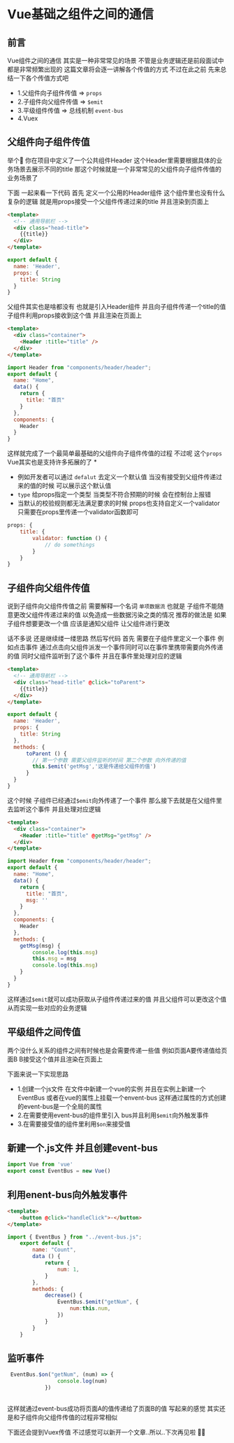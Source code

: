 # Vue基础之组件之间的通信

## 前言
Vue组件之间的通信 其实是一种非常常见的场景 不管是业务逻辑还是前段面试中都是非常频繁出现的 这篇文章将会逐一讲解各个传值的方式 不过在此之前 先来总结一下各个传值方式吧

* 1.父组件向子组件传值  => `props`
* 2.子组件向父组件传值 => `$emit`
* 3.平级组件传值 => 总线机制 `event-bus`
* 4.Vuex

## 父组件向子组件传值
举个🌰 你在项目中定义了一个公共组件Header 这个Header里需要根据具体的业务场景去展示不同的title 那这个时候就是一个非常常见的父组件向子组件传值的业务场景了

下面 一起来看一下代码
首先 定义一个公用的Header组件 这个组件里也没有什么复杂的逻辑 就是用props接受一个父组件传递过来的title 并且渲染到页面上
```html
<template>
  <!-- 通用导航栏 -->
  <div class="head-title">
    {{title}}
  </div>
</template>
```
```js
export default {
  name: 'Header',
  props: {
    title: String
  }
}  
```
父组件其实也是啥都没有 也就是引入Header组件 并且向子组件传递一个title的值 子组件利用props接收到这个值 并且渲染在页面上
```html
<template>
  <div class="container">
    <Header :title="title" />
  </div>
</template>
```
```js
import Header from "components/header/header";
export default {
  name: "Home",
  data() {
    return {
      title: "首页"
    }
  },
  components: {
    Header
  }
}
```
这样就完成了一个最简单最基础的父组件向子组件传值的过程 不过呢 这个`props` Vue其实也是支持许多拓展的了 
* 
* 例如开发者可以通过 `defalut`
去定义一个默认值 当没有接受到父组件传递过来的值的时候 可以展示这个默认值
* `type` 给props指定一个类型 当类型不符合预期的时候 会在控制台上报错
* 当默认的校验规则都无法满足要求的时候 props也支持自定义一个validator 只需要在props里传递一个validator函数即可 
```js
props: {
    title: {
        validator: function () {
            // do somethings
        }
    }
}
```

## 子组件向父组件传值
说到子组件向父组件传值之前 需要解释一个名词 `单项数据流` 也就是 子组件不能随意更改父组件传递过来的值 以免造成一些数据污染之类的情况 推荐的做法是 如果子组件想要更改一个值 应该是通知父组件 让父组件进行更改

话不多说 还是继续缕一缕思路 然后写代码 
首先 需要在子组件里定义一个事件 例如点击事件 通过点击向父组件派发一个事件同时可以在事件里携带需要向外传递的值 同时父组件监听到了这个事件 并且在事件里处理对应的逻辑
```html
<template>
  <!-- 通用导航栏 -->
  <div class="head-title" @click="toParent">
    {{title}}
  </div>
</template>
```
```js
export default {
  name: 'Header',
  props: {
    title: String
  },
  methods: {
      toParent () {
        // 第一个参数 需要父组件监听的时间 第二个参数 向外传递的值
        this.$emit('getMsg','这是传递给父组件的值')
      }
  }
}  
```
这个时候 子组件已经通过```$emit```向外传递了一个事件 那么接下去就是在父组件里去监听这个事件 并且处理对应逻辑
```html
<template>
  <div class="container">
    <Header :title="title" @getMsg="getMsg" />
  </div>
</template>
```
```js
import Header from "components/header/header";
export default {
  name: "Home",
  data() {
    return {
      title: "首页",
      msg: ''
    }
  },
  components: {
    Header
  },
  methods: {
    getMsg(msg) {
        console.log(this.msg)
        this.msg = msg
        console.log(this.msg)
    }
  }
}
```
这样通过```$emit```就可以成功获取从子组件传递过来的值 并且父组件可以更改这个值 从而实现一些对应的业务逻辑

## 平级组件之间传值
两个没什么关系的组件之间有时候也是会需要传递一些值 例如页面A要传递值给页面B B接受这个值并且渲染在页面上

下面来说一下实现思路
 * 1.创建一个js文件 在文件中新建一个vue的实例 并且在实例上新建一个EventBus  或者在vue的属性上挂载一个envent-bus 这样通过属性的方式创建的event-bus是一个全局的属性
 * 2.在需要使用event-bus的组件里引入 bus并且利用`$emit`向外触发事件
 * 3.在需要接受值的组件里利用`$on`来接受值


## 新建一个.js文件 并且创建event-bus

```js
import Vue from 'vue'
export const EventBus = new Vue()
```

## 利用enent-bus向外触发事件
```html
<template>
    <button @click="handleClick">-</button>
</template>
```
```js
import { EventBus } from "../event-bus.js";
    export default {
        name: "Count",
        data () {
            return {
                num: 1,
            }
        },
        methods: {
            decrease() {
                EventBus.$emit("getNum", {
                    num:this.num,
                })
            }
        }
    }
```

## 监听事件
```js
 EventBus.$on("getNum", (num) => {
                console.log(num)
            })
            
```

这样就通过event-bus成功将页面A的值传递给了页面B的值 写起来的感觉 其实还是和子组件向父组件传值的过程非常相似 

下面还会提到Vuex传值 不过感觉可以新开一个文章..所以..下次再见啦 👋👋
